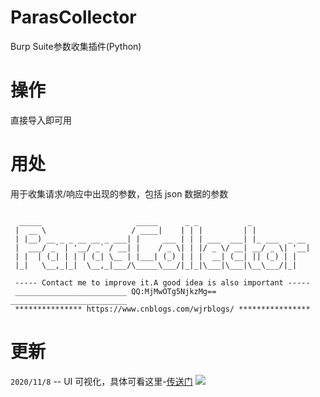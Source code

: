 # ParasCollector
Burp Suite参数收集插件(Python)

# 操作
直接导入即可用

# 用处
用于收集请求/响应中出现的参数，包括 json 数据的参数
```

  _____                     _____      _ _           _             
 |  __ \                   / ____|    | | |         | |            
 | |__) __ _ _ __ __ _ ___| |     ___ | | | ___  ___| |_ ___  _ __ 
 |  ___/ _` | '__/ _` / __| |    / _ \| | |/ _ \/ __| __/ _ \| '__|
 | |  | (_| | | | (_| \__ | |___| (_) | | |  __| (__| || (_) | |   
 |_|   \__,_|_|  \__,_|___/\_____\___/|_|_|\___|\___|\__\___/|_|   

 ----- Contact me to improve it.A good idea is also important -----
 _________________________ QQ:MjMwOTg5NjkzMg== __________________________
 *************** https://www.cnblogs.com/wjrblogs/ ****************
```

# 更新
`2020/11/8`  --  UI 可视化，具体可看这里-[传送门](https://www.cnblogs.com/wjrblogs/p/13764361.html)
![](https://img2020.cnblogs.com/blog/1893076/202011/1893076-20201108150352367-588426600.png)
